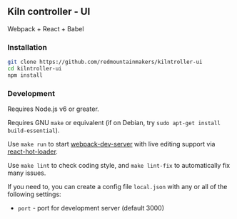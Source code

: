 ## Kiln controller - UI

Webpack + React + Babel

### Installation

```sh
git clone https://github.com/redmountainmakers/kilntroller-ui
cd kilntroller-ui
npm install
```

### Development

Requires Node.js v6 or greater.

Requires GNU `make` or equivalent (if on Debian, try
`sudo apt-get install build-essential`).

Use `make run` to start
[webpack-dev-server](https://webpack.github.io/docs/webpack-dev-server.html)
with live editing support via
[react-hot-loader](https://github.com/gaearon/react-hot-loader).

Use `make lint` to check coding style, and `make lint-fix` to automatically fix
many issues.

If you need to, you can create a config file `local.json` with any or all of
the following settings:

- `port` - port for development server (default 3000)
